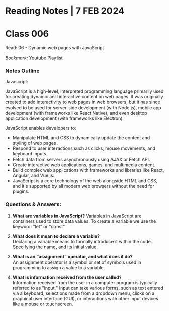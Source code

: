 # **Reading Notes | 7 FEB 2024**

# Class 006

Read: 06 - Dynamic web pages with JavaScript

*Bookmark:*
[Youtube Playlist](https://www.youtube.com/playlist?list=PLzdnOPI1iJNcsRwJhvksEo1tJqjIqWbN-)
### **Notes Outline** 

Javascript:  

JavaScript is a high-level, interpreted programming language primarily used for creating dynamic and interactive content on web pages. It was originally created to add interactivity to web pages in web browsers, but it has since evolved to be used for server-side development (with Node.js), mobile app development (with frameworks like React Native), and even desktop application development (with frameworks like Electron).


JavaScript enables developers to:

- Manipulate HTML and CSS to dynamically update the content and styling of web pages.  
- Respond to user interactions such as clicks, mouse movements, and keyboard inputs.  
- Fetch data from servers asynchronously using AJAX or Fetch API.  
- Create interactive web applications, games, and multimedia content.  
- Build complex web applications with frameworks and libraries like React, Angular, and Vue.js.  
- JavaScript is a core technology of the web alongside HTML and CSS, and it's supported by all modern web browsers without the need for plugins.

### **Questions & Answers:**

1. **What are variables in JavaScript?** 
Variables in JavaScript are containers used to store data values. To create a variable we use the keyword: "let" or "const"
2. **What does it mean to declare a variable?**  
Declaring a variable means to formally introduce it within the code. Specifying the name, and its initial value.  

3. **What is an “assignment” operator, and what does it do?**  
An assignment operator is a symbol or set of symbols used in programming to assign a value to a variable  

4. **What is information received from the user called?**  
Information received from the user in a computer program is typically referred to as "input." Input can take various forms, such as text entered via a keyboard, selections made from a dropdown menu, clicks on a graphical user interface (GUI), or interactions with other input devices like a mouse or touchscreen.

